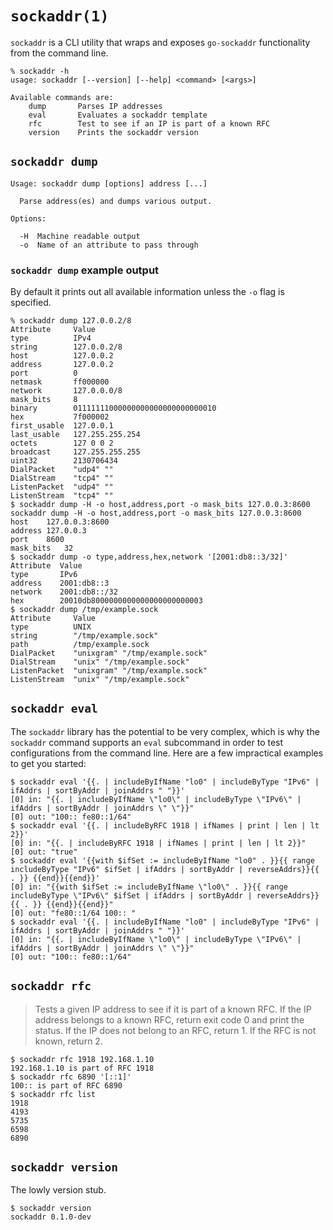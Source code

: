 # `sockaddr(1)`

`sockaddr` is a CLI utility that wraps and exposes `go-sockaddr` functionality
from the command line.

```text
% sockaddr -h
usage: sockaddr [--version] [--help] <command> [<args>]

Available commands are:
    dump       Parses IP addresses
    eval       Evaluates a sockaddr template
    rfc        Test to see if an IP is part of a known RFC
    version    Prints the sockaddr version
```

## `sockaddr dump`

```text
Usage: sockaddr dump [options] address [...]

  Parse address(es) and dumps various output.

Options:

  -H  Machine readable output
  -o  Name of an attribute to pass through
```

### `sockaddr dump` example output

By default it prints out all available information unless the `-o` flag is
specified.

```text
% sockaddr dump 127.0.0.2/8
Attribute     Value
type          IPv4
string        127.0.0.2/8
host          127.0.0.2
address       127.0.0.2
port          0
netmask       ff000000
network       127.0.0.0/8
mask_bits     8
binary        01111111000000000000000000000010
hex           7f000002
first_usable  127.0.0.1
last_usable   127.255.255.254
octets        127 0 0 2
broadcast     127.255.255.255
uint32        2130706434
DialPacket    "udp4" ""
DialStream    "tcp4" ""
ListenPacket  "udp4" ""
ListenStream  "tcp4" ""
$ sockaddr dump -H -o host,address,port -o mask_bits 127.0.0.3:8600
sockaddr dump -H -o host,address,port -o mask_bits 127.0.0.3:8600
host	127.0.0.3:8600
address	127.0.0.3
port	8600
mask_bits	32
$ sockaddr dump -o type,address,hex,network '[2001:db8::3/32]'
Attribute  Value
type       IPv6
address    2001:db8::3
network    2001:db8::/32
hex        20010db8000000000000000000000003
$ sockaddr dump /tmp/example.sock
Attribute     Value
type          UNIX
string        "/tmp/example.sock"
path          /tmp/example.sock
DialPacket    "unixgram" "/tmp/example.sock"
DialStream    "unix" "/tmp/example.sock"
ListenPacket  "unixgram" "/tmp/example.sock"
ListenStream  "unix" "/tmp/example.sock"
```

## `sockaddr eval`

The `sockaddr` library has the potential to be very complex, which is why the
`sockaddr` command supports an `eval` subcommand in order to test configurations
from the command line.  Here are a few impractical examples to get you started:

```text
$ sockaddr eval '{{. | includeByIfName "lo0" | includeByType "IPv6" | ifAddrs | sortByAddr | joinAddrs " "}}'
[0] in: "{{. | includeByIfName \"lo0\" | includeByType \"IPv6\" | ifAddrs | sortByAddr | joinAddrs \" \"}}"
[0] out: "100:: fe80::1/64"
$ sockaddr eval '{{. | includeByRFC 1918 | ifNames | print | len | lt 2}}'
[0] in: "{{. | includeByRFC 1918 | ifNames | print | len | lt 2}}"
[0] out: "true"
$ sockaddr eval '{{with $ifSet := includeByIfName "lo0" . }}{{ range includeByType "IPv6" $ifSet | ifAddrs | sortByAddr | reverseAddrs}}{{ . }} {{end}}{{end}}'
[0] in: "{{with $ifSet := includeByIfName \"lo0\" . }}{{ range includeByType \"IPv6\" $ifSet | ifAddrs | sortByAddr | reverseAddrs}}{{ . }} {{end}}{{end}}"
[0] out: "fe80::1/64 100:: "
$ sockaddr eval '{{. | includeByIfName "lo0" | includeByType "IPv6" | ifAddrs | sortByAddr | joinAddrs " "}}'
[0] in: "{{. | includeByIfName \"lo0\" | includeByType \"IPv6\" | ifAddrs | sortByAddr | joinAddrs \" \"}}"
[0] out: "100:: fe80::1/64"
```

## `sockaddr rfc`

> Tests a given IP address to see if it is part of a known RFC.  If the IP
> address belongs to a known RFC, return exit code 0 and print the status.  If
> the IP does not belong to an RFC, return 1.  If the RFC is not known, return
> 2.

```text
$ sockaddr rfc 1918 192.168.1.10
192.168.1.10 is part of RFC 1918
$ sockaddr rfc 6890 '[::1]'
100:: is part of RFC 6890
$ sockaddr rfc list
1918
4193
5735
6598
6890
```

## `sockaddr version`

The lowly version stub.

```text
$ sockaddr version
sockaddr 0.1.0-dev
```
